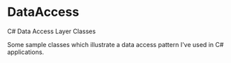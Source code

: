 # DataAccess
C# Data Access Layer Classes

Some sample classes which illustrate a data access pattern I've used in C# applications.
